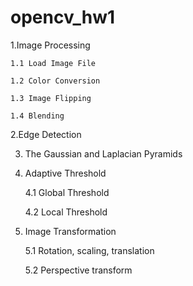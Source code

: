 # opencv_hw1

1.Image Processing


    1.1 Load Image File
  
    1.2 Color Conversion
  
    1.3 Image Flipping
  
    1.4 Blending

2.Edge Detection


3. The Gaussian and Laplacian Pyramids


4. Adaptive Threshold
  
     4.1 Global Threshold 
     
     4.2 Local Threshold
     
     
5. Image Transformation

    5.1 Rotation, scaling, translation
   
    5.2 Perspective transform 
   
